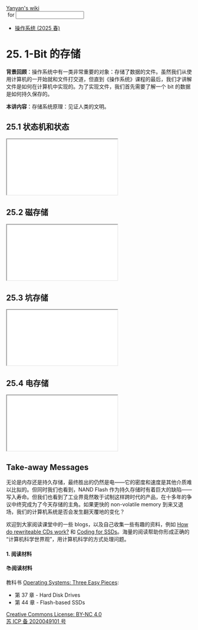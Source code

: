 <!DOCTYPE html><html><head><meta charSet="utf-8"/><meta name="viewport" content="width=device-width"/><title>Yanyan&#x27;s Wiki</title><link rel="stylesheet" href="https://cdn.jsdelivr.net/npm/katex@0.16.9/dist/katex.min.css"/><link rel="stylesheet" href="https://cdnjs.cloudflare.com/ajax/libs/highlight.js/11.6.0/styles/default.min.css"/><meta name="next-head-count" content="5"/><link rel="preload" href="../../_next/static/css/e993edd6a18ef4f0.css" as="style"/><link rel="stylesheet" href="../../_next/static/css/e993edd6a18ef4f0.css" data-n-g=""/><noscript data-n-css=""></noscript><script defer="" nomodule="" src="../../_next/static/chunks/polyfills-c67a75d1b6f99dc8.js"></script><script src="../../_next/static/chunks/webpack-f73d82589f972e7d.js" defer=""></script><script src="../../_next/static/chunks/framework-66d32731bdd20e83.js" defer=""></script><script src="../../_next/static/chunks/main-3929bf55b0f13a18.js" defer=""></script><script src="../../_next/static/chunks/pages/_app-00b06920b385caf1.js" defer=""></script><script src="../../_next/static/chunks/pages/[[...index]]-877ec949b69be209.js" defer=""></script><script src="../../_next/static/a2FwJzUPGFGc0QcwaUr13/_buildManifest.js" defer=""></script><script src="../../_next/static/a2FwJzUPGFGc0QcwaUr13/_ssgManifest.js" defer=""></script></head><body><div id="__next"><div class="bg-slate-300/10"><div class="sticky top-0 z-40 w-full backdrop-blur flex-none border-b border-slate-900/10 bg-white/75 supports-backdrop-blur:bg-white/60"><div class="max-w-8xl mx-auto"><div class="py-4 border-b border-slate-900/10 lg:px-8 lg:border-0 dark:border-slate-300/10 mx-4 lg:mx-0"><div class="relative flex items-center"><a href="../../index.html">Yanyan&#x27;s wiki</a><form class="text-xs text-slate-500"> for <input type="text" name="token" class="font-mono text-xs w-16" maxLength="8"/></form><div class="relative hidden lg:flex items-center ml-4 pl-4 border-l"><nav class="text-sm leading-6 font-semibold text-slate-700 dark:text-slate-200"><ul class="flex space-x-8"><li><a class="hover:text-sky-500 dark:hover:text-sky-400" href="../2025/index.html">操作系统 (2025 春)</a></li></ul></nav></div></div></div></div></div><div class="container mx-auto max-w-5xl flex flex-col min-h-screen px-4"><div class="wiki bg-neutral-200/10"><h1>25. 1-Bit 的存储</h1>
<p><strong>背景回顾</strong>：操作系统中有一类非常重要的对象：存储了数据的文件。虽然我们从使用计算机的一开始就和文件打交道，但直到《操作系统》课程的最后，我们才讲解文件是如何在计算机中实现的。为了实现文件，我们首先需要了解一个 bit 的数据是如何持久保存的。</p>
<p><strong>本讲内容</strong>：存储系统原理：见证人类的文明。</p>
<h2>25.1 状态机和状态</h2>
<div class="mx-20"><div class="text-center"><div class="slideshow w-full aspect-[4/3]"><iframe class="w-full h-full" src="slides/25.1.html"></iframe></div></div></div>
<h2>25.2 磁存储</h2>
<div class="mx-20"><div class="text-center"><div class="slideshow w-full aspect-[4/3]"><iframe class="w-full h-full" src="slides/25.2.html"></iframe></div></div></div>
<h2>25.3 坑存储</h2>
<div class="mx-20"><div class="text-center"><div class="slideshow w-full aspect-[4/3]"><iframe class="w-full h-full" src="slides/25.3.html"></iframe></div></div></div>
<h2>25.4 电存储</h2>
<div class="mx-20"><div class="text-center"><div class="slideshow w-full aspect-[4/3]"><iframe class="w-full h-full" src="slides/25.4.html"></iframe></div></div></div>
<h2>Take-away Messages</h2>
<p>无论是内存还是持久存储，最终胜出的仍然是电——它的密度和速度是其他介质难以比拟的。但同时我们也看到，NAND Flash 作为持久存储时有着巨大的缺陷——写入寿命。但我们也看到了工业界竟然敢于试制这样跨时代的产品，在十多年的争议中终究成为了今天存储的主角。如果更快的 non-volatile memory 到来又退场，我们的计算机系统是否会发生翻天覆地的变化？</p>
<p>欢迎到大家阅读课堂中的一些 blogs，以及自己收集一些有趣的资料，例如 <a href="https://www.scientificamerican.com/article/how-do-rewriteable-cds-wo/">How do rewriteable CDs work?</a> 和 <a href="https://codecapsule.com/2014/02/12/coding-for-ssds-part-1-introduction-and-table-of-contents/">Coding for SSDs</a>。海量的阅读帮助你形成正确的 “计算机科学世界观”，用计算机科学的方式处理问题。</p>
<h4>1. 阅读材料</h4>
<div class="box blue-box"><div><span class="float-left text-4xl mr-3 mt-2">📚</span><span class="font-serif text-lg border-b border-slate-600"><b>阅读材料</b></span><div class="font-serif pt-2"><p>教科书 <a href="https://pages.cs.wisc.edu/~remzi/OSTEP/">Operating Systems: Three Easy Pieces</a>:</p><ul>
<li>第 37 章 - Hard Disk Drives</li>
<li>第 44 章 - Flash-based SSDs</li>
</ul></div></div></div></div></div><div class="bg-neutral-100 text-center text-neutral-600 dark:bg-neutral-600 dark:text-neutral-200 lg:text-left"><div class="bg-neutral-200 p-6 text-center dark:bg-neutral-700"><a rel="license" href="http://creativecommons.org/licenses/by-nc/4.0/">Creative Commons License: BY-NC 4.0</a><br/><a href="https://beian.miit.gov.cn/">苏 ICP 备 2020049101 号</a></div></div></div></div><script id="__NEXT_DATA__" type="application/json">{"props":{"pageProps":{"source":{"compiledSource":"/*@jsxRuntime automatic @jsxImportSource react*/\nconst {Fragment: _Fragment, jsx: _jsx, jsxs: _jsxs} = arguments[0];\nconst {useMDXComponents: _provideComponents} = arguments[0];\nfunction _createMdxContent(props) {\n  const _components = Object.assign({\n    h1: \"h1\",\n    p: \"p\",\n    strong: \"strong\",\n    h2: \"h2\",\n    a: \"a\",\n    h4: \"h4\",\n    ul: \"ul\",\n    li: \"li\"\n  }, _provideComponents(), props.components), {Slideshow, Box} = _components;\n  if (!Box) _missingMdxReference(\"Box\", true);\n  if (!Slideshow) _missingMdxReference(\"Slideshow\", true);\n  return _jsxs(_Fragment, {\n    children: [_jsx(_components.h1, {\n      children: \"25. 1-Bit 的存储\"\n    }), \"\\n\", _jsxs(_components.p, {\n      children: [_jsx(_components.strong, {\n        children: \"背景回顾\"\n      }), \"：操作系统中有一类非常重要的对象：存储了数据的文件。虽然我们从使用计算机的一开始就和文件打交道，但直到《操作系统》课程的最后，我们才讲解文件是如何在计算机中实现的。为了实现文件，我们首先需要了解一个 bit 的数据是如何持久保存的。\"]\n    }), \"\\n\", _jsxs(_components.p, {\n      children: [_jsx(_components.strong, {\n        children: \"本讲内容\"\n      }), \"：存储系统原理：见证人类的文明。\"]\n    }), \"\\n\", _jsx(_components.h2, {\n      children: \"25.1 状态机和状态\"\n    }), \"\\n\", _jsx(Slideshow, {\n      url: \"slides/25.1.html\"\n    }), \"\\n\", _jsx(_components.h2, {\n      children: \"25.2 磁存储\"\n    }), \"\\n\", _jsx(Slideshow, {\n      url: \"slides/25.2.html\"\n    }), \"\\n\", _jsx(_components.h2, {\n      children: \"25.3 坑存储\"\n    }), \"\\n\", _jsx(Slideshow, {\n      url: \"slides/25.3.html\"\n    }), \"\\n\", _jsx(_components.h2, {\n      children: \"25.4 电存储\"\n    }), \"\\n\", _jsx(Slideshow, {\n      url: \"slides/25.4.html\"\n    }), \"\\n\", _jsx(_components.h2, {\n      children: \"Take-away Messages\"\n    }), \"\\n\", _jsx(_components.p, {\n      children: \"无论是内存还是持久存储，最终胜出的仍然是电——它的密度和速度是其他介质难以比拟的。但同时我们也看到，NAND Flash 作为持久存储时有着巨大的缺陷——写入寿命。但我们也看到了工业界竟然敢于试制这样跨时代的产品，在十多年的争议中终究成为了今天存储的主角。如果更快的 non-volatile memory 到来又退场，我们的计算机系统是否会发生翻天覆地的变化？\"\n    }), \"\\n\", _jsxs(_components.p, {\n      children: [\"欢迎到大家阅读课堂中的一些 blogs，以及自己收集一些有趣的资料，例如 \", _jsx(_components.a, {\n        href: \"https://www.scientificamerican.com/article/how-do-rewriteable-cds-wo/\",\n        children: \"How do rewriteable CDs work?\"\n      }), \" 和 \", _jsx(_components.a, {\n        href: \"https://codecapsule.com/2014/02/12/coding-for-ssds-part-1-introduction-and-table-of-contents/\",\n        children: \"Coding for SSDs\"\n      }), \"。海量的阅读帮助你形成正确的 “计算机科学世界观”，用计算机科学的方式处理问题。\"]\n    }), \"\\n\", _jsx(_components.h4, {\n      children: \"1. 阅读材料\"\n    }), \"\\n\", _jsxs(Box, {\n      logo: \"📚\",\n      title: \"阅读材料\",\n      children: [_jsxs(_components.p, {\n        children: [\"教科书 \", _jsx(_components.a, {\n          href: \"https://pages.cs.wisc.edu/~remzi/OSTEP/\",\n          children: \"Operating Systems: Three Easy Pieces\"\n        }), \":\"]\n      }), _jsxs(_components.ul, {\n        children: [\"\\n\", _jsx(_components.li, {\n          children: \"第 37 章 - Hard Disk Drives\"\n        }), \"\\n\", _jsx(_components.li, {\n          children: \"第 44 章 - Flash-based SSDs\"\n        }), \"\\n\"]\n      })]\n    })]\n  });\n}\nfunction MDXContent(props = {}) {\n  const {wrapper: MDXLayout} = Object.assign({}, _provideComponents(), props.components);\n  return MDXLayout ? _jsx(MDXLayout, Object.assign({}, props, {\n    children: _jsx(_createMdxContent, props)\n  })) : _createMdxContent(props);\n}\nreturn {\n  default: MDXContent\n};\nfunction _missingMdxReference(id, component) {\n  throw new Error(\"Expected \" + (component ? \"component\" : \"object\") + \" `\" + id + \"` to be defined: you likely forgot to import, pass, or provide it.\");\n}\n","frontmatter":{},"scope":{}},"frontmatter":{}},"__N_SSG":true},"page":"/[[...index]]","query":{"index":["OS","2024","lect25.md"]},"buildId":"a2FwJzUPGFGc0QcwaUr13","isFallback":false,"gsp":true,"scriptLoader":[]}</script></body></html>